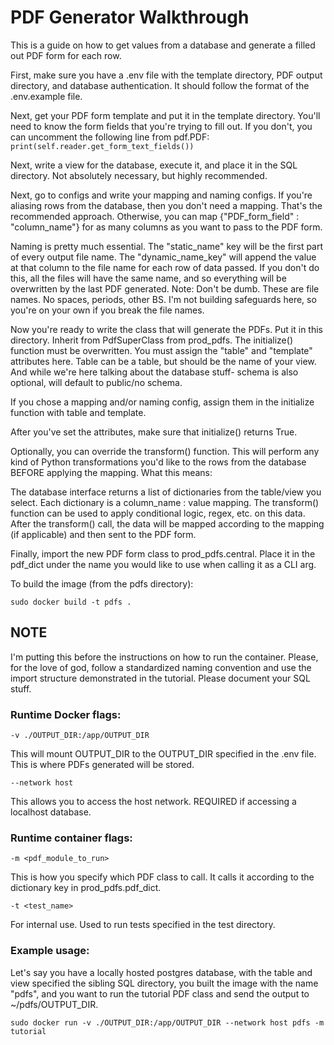 # PDF Generator Walkthrough

This is a guide on how to get values from a database and generate a filled out PDF form for each row.

First, make sure you have a .env file with the template directory, PDF output directory, and database authentication. It should follow the format of the .env.example file.

Next, get your PDF form template and put it in the template directory. You'll need to know the form fields that you're trying to fill out. If you don't, you can uncomment the following line from pdf.PDF: ```print(self.reader.get_form_text_fields())```

Next, write a view for the database, execute it, and place it in the SQL directory. Not absolutely necessary, but highly recommended.

Next, go to configs and write your mapping and naming configs. If you're aliasing rows from the database, then you don't need a mapping. That's the recommended approach. Otherwise, you can map {"PDF_form_field" : "column_name"} for as many columns as you want to pass to the PDF form.

Naming is pretty much essential. The "static_name" key will be the first part of every output file name. The "dynamic_name_key" will append the value at that column to the file name for each row of data passed. If you don't do this, all the files will have the same name, and so everything will be overwritten by the last PDF generated. Note: Don't be dumb. These are file names. No spaces, periods, other BS. I'm not building safeguards here, so you're on your own if you break the file names.

Now you're ready to write the class that will generate the PDFs. Put it in this directory. Inherit from PdfSuperClass from prod_pdfs. The initialize() function must be overwritten. You must assign the "table" and "template" attributes here. Table can be a table, but should be the name of your view. And while we're here talking about the database stuff- schema is also optional, will default to public/no schema.

If you chose a mapping and/or naming config, assign them in the initialize function with table and template. 

After you've set the attributes, make sure that initialize() returns True.

Optionally, you can override the transform() function. This will perform any kind of Python transformations you'd like to the rows from the database BEFORE applying the mapping. What this means:

The database interface returns a list of dictionaries from the table/view you select. Each dictionary is a column_name : value mapping. The transform() function can be used to apply conditional logic, regex, etc. on this data. After the transform() call, the data will be mapped according to the mapping (if applicable) and then sent to the PDF form.

Finally, import the new PDF form class to prod_pdfs.central. Place it in the pdf_dict under the name you would like to use when calling it as a CLI arg.

To build the image (from the pdfs directory):

```sudo docker build -t pdfs .```

## NOTE

I'm putting this before the instructions on how to run the container. Please, for the love of god, follow a standardized naming convention and use the import structure demonstrated in the tutorial. Please document your SQL stuff. 

### Runtime Docker flags:

```-v ./OUTPUT_DIR:/app/OUTPUT_DIR```

This will mount OUTPUT_DIR to the OUTPUT_DIR specified in the .env file. This is where PDFs generated will be stored.

```--network host```

This allows you to access the host network. REQUIRED if accessing a localhost database.


### Runtime container flags:

```-m <pdf_module_to_run>```

This is how you specify which PDF class to call. It calls it according to the dictionary key in prod_pdfs.pdf_dict.

```-t <test_name>```

For internal use. Used to run tests specified in the test directory.


### Example usage:

Let's say you have a locally hosted postgres database, with the table and view specified the sibling SQL directory, you built the image with the name "pdfs", and you want to run the tutorial PDF class and send the output to ~/pdfs/OUTPUT_DIR.

```sudo docker run -v ./OUTPUT_DIR:/app/OUTPUT_DIR --network host pdfs -m tutorial```


